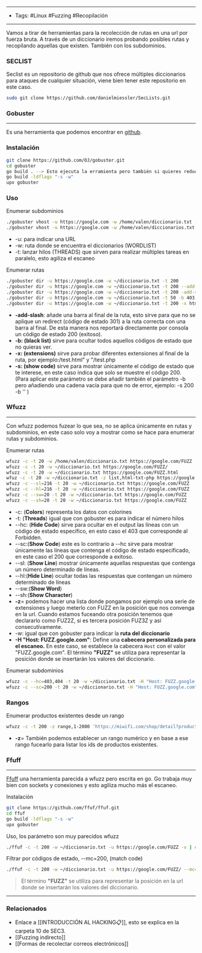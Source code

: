 ----
- Tags: #Linux #Fuzzing #Recopilación 
-----

Vamos a tirar de herramientas para la recolección de rutas en una url por fuerza bruta. A través de un diccionario iremos probando posibles rutas y recopilando aquellas que existen. También con los subdominios.
### SECLIST
Seclist es un repositorio de github que nos ofrece múltiples diccionarios para ataques de cualquier situación, viene bien tener este repositorio en este caso.
```bash
sudo git clone https://github.com/danielmiessler/SecLists.git
```

### Gobuster
-----------
Es una herramienta que podemos encontrar en [github](https://github.com/OJ/gobuster).
### Instalación
```bash
git clone https://github.com/OJ/gobuster.git
cd gobuster
go build . --> Esto ejecuta la erramienta pero también si quieres reducir el peso del ejecutable puedes hacer:
go build -ldflags "-s -w"
upx gobuster
```

### Uso
Enumerar subdominios
```bash
./gobuster vhost -u https://google.com -w /home/valen/diccionario.txt -t 20
./gobuster vhost -u https://google.com -w /home/valen/diccionarios.txt -t 20 | grep -v "403" #Con grep -v quito las líneas con cadenas 403.
```

- -u: para indicar una URL
- -w: ruta donde se encuentra el diccionarios (WORDLIST)
- -t: lanzar hilos (THREADS) que sirven para realizar múltiples tareas en paralelo, esto agiliza el escaneo

Enumerar rutas
```bash
./gobuster dir -u https://google.com -w ~/diccionario.txt -t 200
./gobuster dir -u https://google.com -w ~/diccionario.txt -t 200 --add-slash
./gobuster dir -u https://google.com -w ~/diccionario.txt -t 200 -add-slash -b 403,404
./gobuster dir -u https://google.com -w ~/diccionario.txt -t 50 -b 403,404 -x html,php,txt
./gobuster dir -u https://google.com -w ~/diccionario.txt -t 200 -x html,php -s 200 -b ''
```

- **-add-slash**: añade una barra al final de la ruta, esto sirve para que no se aplique un redirect (código de estado 301) a la ruta correcta con una barra al final. De esta manera nos reportará directamente por consola un código de estado 200 (exitoso).
- **-b: (black list)** sirve para ocultar todos aquellos códigos de estado que no quieras ver.
- **-x: (extensions)** sirve para probar diferentes extensiones al final de la ruta, por ejemplo:/test.html" y "/test.php
- **-s: (show code)** sirve para mostrar únicamente el código de estado que te interese, en este caso indica que solo se muestre el código 200. (Para aplicar este parámetro se debe añadir también el parámetro -b pero añadiendo una cadena vacía para que no de error, ejemplo: -s 200 -b '' )

### Wfuzz
------
Con wfuzz podemos fuzear lo que sea, no se aplica únicamente en rutas y subdominios, en este caso solo voy a mostrar como se hace para enumerar rutas y subdominios.

Enumerar rutas
```bash
wfuzz -c -t 20 -w /home/valen/diccionario.txt https://google.com/FUZZ
wfuzz -c -t 20 -w ~/diccionario.txt https://google.com/FUZZ/
wfuzz -c -t 20 -w ~/diccionario.txt https://google.com/FUZZ.html
wfuz -c -t 20 -w ~/diccionario.txt -z list,html-txt-php https://google.com/FUZZ.FUZ2Z
wfuzz -c --sl=216 -t 20 -w ~/diccionario.txt https://google.com/FUZZ
wfuzz -c --hl=216 -t 20 -w ~/diccionario.txt https://google.com/FUZZ
wfuzz -c --sw=20 -t 20 -w ~/diccionario.txt https://google.com/FUZZ
wfuzz -c --sh=20 -t 20 -w ~/diccionario.txt https://google.com/FUZZ
```

- -c: (**Colors**) representa los datos con colorines
- -t: (**Threads**) igual que con gobuster es para indicar el número hilos
- --hc: (**Hide Code**) sirve para ocultar en el output las líneas con un código de estado específico, en esto caso el 403 que corresponde al Forbidden.
- --sc:(**Show Code**) este es lo contrario a --hc sirve para mostrar únicamente las líneas que contenga el código de estado especificado, en este caso el 200 que corresponde a exitoso.
- --sl: (**Show Line**) mostrar únicamente aquellas respuestas que contenga un número determinado de líneas.
- --hl:(**Hide Line**) ocultar todas las respuestas que contengan un número determinado de líneas
- --sw:(**Show Word**)
- --sh:(**Show Character**)
- **-z**= podemos hacer una lista donde pongamos por ejemplo una serie de extensiones y luego meterlo con FUZZ en la posición que nos convenga en la url. Cuando estamos fuceando otra posición tenemos que declararlo como FUZ2Z, si es tercera posición FUZ3Z y así consecutívamente. 
- -w: igual que con gobuster para indicar la **ruta del diccionario** 
- **-H "Host: FUZZ.google.com"**: Define una **cabecera personalizada para el escaneo.** En este caso, se establece la cabecera `Host` con el valor "FUZZ.google.com". El término **"FUZZ"** se utiliza para representar la posición donde se insertarán los valores del diccionario.

Enumerar subdominios
```bash
wfuzz -c --hc=403,404 -t 20 -w ~/diccionario.txt -H "Host: FUZZ.google.com" https://google.com
wfuzz -c --sc=200 -t 20 -w ~/diccionario.txt -H "Host: FUZZ.google.com" https://google.com
```


### Rangos
Enumerar productos existentes desde un rango
```bash
wfuzz -c -t 200 -z range,1-2000 'https://miwifi.com/shop/detail?product_id=FUZZ'
```

- **-z**= También podemos establecer un rango numérico y en base a ese rango fucearlo para listar los ids de productos existentes.

### Ffuff
----
[Ffuff](https://github.com/ffuf/ffuf) una herramienta parecida a wfuzz pero escrita en go. Go trabaja muy bien con sockets y conexiones y esto agiliza mucho más el escaneo.

Instalación
```bash
git clone https://github.com/ffuf/ffuf.git
cd ffuf
go build -ldflags "-s -w"
upx gobuster
```

Uso, los parámetro son muy parecidos wfuzz
```bash
./ffuf -c -t 200 -w ~/diccionario.txt -u https://google.com/FUZZ -v | #La -v de verbose
```
Filtrar por códigos de estado, --mc=200, (match code)
```bash
./ffuf -c -t 200 -w ~/diccionario.txt -u https://google.com/FUZZ/ --mc=200
```

> El término **"FUZZ"** se utiliza para representar la posición en la url donde se insertarán los valores del diccionario.




----
### Relacionados
- Enlace a [[INTRODUCCIÓN AL HACKING📋]], esto se explica en  la carpeta 10 de SEC3.
- [[Fuzzing indirecto]]
- [[Formas de recolectar correos electrónicos]]